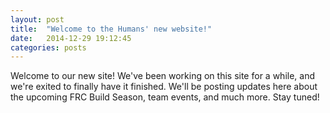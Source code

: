 ```yaml
---
layout: post
title:  "Welcome to the Humans' new website!"
date:   2014-12-29 19:12:45
categories: posts
---
```


Welcome to our new site! We've been working on this site for a while, and we're exited to finally have it finished. We'll be posting updates here about the upcoming FRC Build Season, team events, and much more. Stay tuned!
